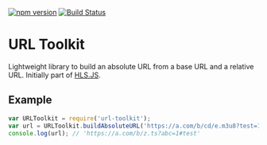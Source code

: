 [![npm version](https://badge.fury.io/js/url-toolkit.svg)](https://badge.fury.io/js/url-toolkit)
[![Build Status](https://travis-ci.org/tjenkinson/url-toolkit.svg?branch=master)](https://travis-ci.org/tjenkinson/url-toolkit)

# URL Toolkit
Lightweight library to build an absolute URL from a base URL and a relative URL. Initially part of [HLS.JS](https://github.com/dailymotion/hls.js).

## Example
```javascript
var URLToolkit = require('url-toolkit');
var url = URLToolkit.buildAbsoluteURL('https://a.com/b/cd/e.m3u8?test=1#something', '../z.ts?abc=1#test');
console.log(url); // 'https://a.com/b/z.ts?abc=1#test'
```